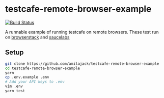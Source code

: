 testcafe-remote-browser-example
===============================
[![Build Status](https://travis-ci.org/amilajack/testcafe-remote-browser-example.svg?branch=master)](https://travis-ci.org/amilajack/testcafe-remote-browser-example)

A runnable example of running testcafe on remote browsers. These test run on [browserstack](https://www.browserstack.com) and [saucelabs](https://saucelabs.com)

## Setup
```bash
git clone https://github.com/amilajack/testcafe-remote-browser-example
cd testcafe-remote-browser-example
yarn
cp .env.example .env
# Add your API keys to .env
vim .env
yarn test
```